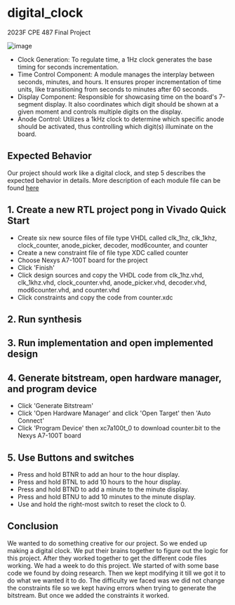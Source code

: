 # digital_clock
2023F CPE 487 Final Project

![image](https://github.com/joyson0914/digital_clock/assets/98338109/7173f01f-6825-46a1-9d41-fa810fb4c75c)

- Clock Generation: To regulate time, a 1Hz clock generates the base timing for seconds incrementation.
- Time Control Component: A module manages the interplay between seconds, minutes, and hours. It ensures proper incrementation of time units, like transitioning from seconds to minutes after 60 seconds.
- Display Component: Responsible for showcasing time on the board's 7-segment display. It also coordinates which digit should be shown at a given moment and controls multiple digits on the display.
- Anode Control: Utilizes a 1kHz clock to determine which specific anode should be activated, thus controlling which digit(s) illuminate on the board.

## Expected Behavior
Our project should work like a digital clock, and step 5 describes the expected behavior in details.
More description of each module file can be found [here](https://docs.google.com/presentation/d/1Twheq1lgFcUo3BrJrmfB6H9J4KeR7IdhTZJlQCEA3-M/edit?usp=sharing) 


## 1. Create a new RTL project pong in Vivado Quick Start
   - Create six new source files of file type VHDL called clk_1hz, clk_1khz, clock_counter, anode_picker, decoder, mod6counter, and counter
   - Create a new constraint file of file type XDC called counter
   - Choose Nexys A7-100T board for the project
   - Click 'Finish'
   - Click design sources and copy the VHDL code from clk_1hz.vhd, clk_1khz.vhd, clock_counter.vhd, anode_picker.vhd, decoder.vhd, mod6counter.vhd, and counter.vhd
   - Click constraints and copy the code from counter.xdc 

## 2. Run synthesis
## 3. Run implementation and open implemented design
## 4. Generate bitstream, open hardware manager, and program device
   - Click 'Generate Bitstream'
   - Click 'Open Hardware Manager' and click 'Open Target' then 'Auto Connect'
   - Click 'Program Device' then xc7a100t_0 to download counter.bit to the Nexys A7-100T board

## 5. Use Buttons and switches
   - Press and hold BTNR to add an hour to the hour display.
   - Press and hold BTNL to add 10 hours to the hour display.
   - Press and hold BTND to add a minute to the minute display.
   - Press and hold BTNU to add 10 minutes to the minute display.
   - Use and hold the right-most switch to reset the clock to 0.

## Conclusion
We wanted to do something creative for our project. So we ended up making a digital clock. We put their brains together to figure out the logic for this project. After they worked together to get the different code files working. We had a week to do this project. We started of with some base code we found by doing research. Then we kept modifying it till we got it to do what we wanted it to do. The difficulty we faced was we did not change the constraints file so we kept having errors when trying to generate the bitstream. But once we added the constraints it worked. 
